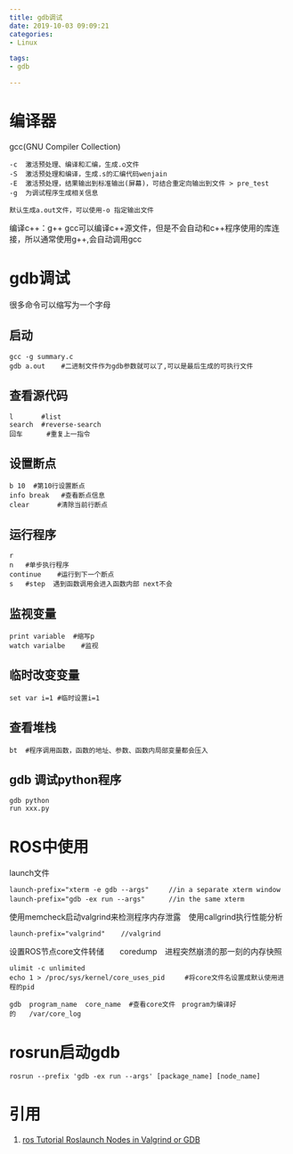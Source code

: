 ```yaml
---
title: gdb调试
date: 2019-10-03 09:09:21
categories:
- Linux

tags:
- gdb

---
```


# 编译器
gcc(GNU Compiler Collection)

    -c  激活预处理、编译和汇编，生成.o文件
    -S  激活预处理和编译，生成.s的汇编代码wenjain
    -E  激活预处理，结果输出到标准输出(屏幕)，可结合重定向输出到文件 > pre_test
    -g  为调试程序生成相关信息
    
    默认生成a.out文件，可以使用-o 指定输出文件
    
编译c++：g++  gcc可以编译c++源文件，但是不会自动和c++程序使用的库连接，所以通常使用g++,会自动调用gcc

# gdb调试 
很多命令可以缩写为一个字母   
## 启动
    gcc -g summary.c
    gdb a.out    #二进制文件作为gdb参数就可以了,可以是最后生成的可执行文件
## 查看源代码
    l       #list
    search  #reverse-search
    回车      #重复上一指令
    
## 设置断点
    b 10  #第10行设置断点
    info break   #查看断点信息
    clear       #清除当前行断点
    
## 运行程序
    r
    n   #单步执行程序
    continue    #运行到下一个断点
    s   #step  遇到函数调用会进入函数内部 next不会
## 监视变量
    print variable  #缩写p  
    watch varialbe    #监视
## 临时改变变量
    set var i=1 #临时设置i=1
## 查看堆栈
    bt  #程序调用函数，函数的地址、参数、函数内局部变量都会压入
## gdb 调试python程序
    gdb python
    run xxx.py    
    
# ROS中使用
launch文件

    launch-prefix="xterm -e gdb --args"     //in a separate xterm window
    launch-prefix="gdb -ex run --args"　　　 //in the same xterm
    
使用memcheck启动valgrind来检测程序内存泄露　使用callgrind执行性能分析
    
    launch-prefix="valgrind"    //valgrind
设置ROS节点core文件转储　　coredump　进程突然崩溃的那一刻的内存快照

    ulimit -c unlimited
    echo 1 > /proc/sys/kernel/core_uses_pid     #将core文件名设置成默认使用进程的pid
    
    gdb  program_name  core_name  #查看core文件　program为编译好的　　/var/core_log
# rosrun启动gdb
    rosrun --prefix 'gdb -ex run --args' [package_name] [node_name]     
    
    
    

    

# 引用
1. [ros Tutorial Roslaunch Nodes in Valgrind or GDB](http://wiki.ros.org/roslaunch/Tutorials/Roslaunch%20Nodes%20in%20Valgrind%20or%20GDB)                  
    